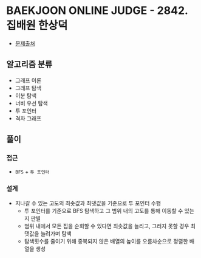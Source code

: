 # BAEKJOON ONLINE JUDGE - 2842. 집배원 한상덕

- [문제출처](https://www.acmicpc.net/problem/2842 '2842. 집배원 한상덕')

## 알고리즘 분류

- 그래프 이론
- 그래프 탐색
- 이분 탐색
- 너비 우선 탐색
- 투 포인터
- 격자 그래프

## 풀이

### 접근

- `BFS` + `투 포인터`

### 설계

- 지나갈 수 있는 고도의 최솟값과 최댓값을 기준으로 투 포인터 수행
  - 투 포인터를 기준으로 BFS 탐색하고 그 범위 내의 고도를 통해 이동할 수 있는지 판별
  - 범위 내에서 모든 집을 순회할 수 있다면 최솟값을 늘리고, 그러지 못할 경우 최댓값을 늘려가며 탐색
  - 탐색횟수를 줄이기 위해 중복되지 않은 배열의 높이를 오름차순으로 정렬한 배열을 생성
